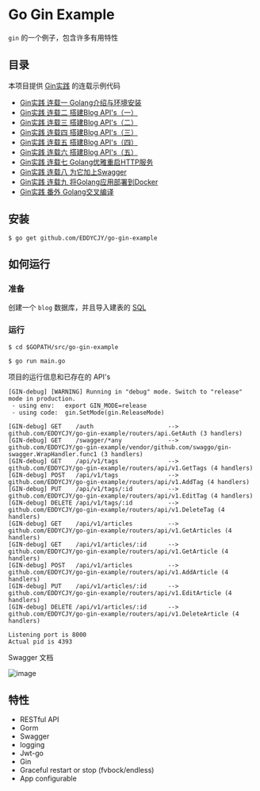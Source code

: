 # Go Gin Example

`gin` 的一个例子，包含许多有用特性

## 目录

本项目提供 [Gin实践](https://segmentfault.com/a/1190000013297625) 的连载示例代码

- [Gin实践 连载一 Golang介绍与环境安装](https://segmentfault.com/a/1190000013297625)
- [Gin实践 连载二 搭建Blog API's（一）](https://segmentfault.com/a/1190000013297683)
- [Gin实践 连载三 搭建Blog API's（二）](https://segmentfault.com/a/1190000013297705)
- [Gin实践 连载四 搭建Blog API's（三）](https://segmentfault.com/a/1190000013297747)
- [Gin实践 连载五 搭建Blog API's（四）](https://segmentfault.com/a/1190000013297828)
- [Gin实践 连载六 搭建Blog API's（五）](https://segmentfault.com/a/1190000013297850)
- [Gin实践 连载七 Golang优雅重启HTTP服务](https://segmentfault.com/a/1190000013757098)
- [Gin实践 连载八 为它加上Swagger](https://segmentfault.com/a/1190000013808421)
- [Gin实践 连载九 将Golang应用部署到Docker](https://segmentfault.com/a/1190000013960558)
- [Gin实践 番外 Golang交叉编译](https://segmentfault.com/a/1190000013989448)

## 安装
```
$ go get github.com/EDDYCJY/go-gin-example
```

## 如何运行

### 准备

创建一个 `blog` 数据库，并且导入建表的 [SQL](https://github.com/EDDYCJY/go-gin-example/blob/master/docs/sql/blog.sql)

### 运行
```
$ cd $GOPATH/src/go-gin-example

$ go run main.go 
```

项目的运行信息和已存在的 API's

```
[GIN-debug] [WARNING] Running in "debug" mode. Switch to "release" mode in production.
 - using env:	export GIN_MODE=release
 - using code:	gin.SetMode(gin.ReleaseMode)

[GIN-debug] GET    /auth                     --> github.com/EDDYCJY/go-gin-example/routers/api.GetAuth (3 handlers)
[GIN-debug] GET    /swagger/*any             --> github.com/EDDYCJY/go-gin-example/vendor/github.com/swaggo/gin-swagger.WrapHandler.func1 (3 handlers)
[GIN-debug] GET    /api/v1/tags              --> github.com/EDDYCJY/go-gin-example/routers/api/v1.GetTags (4 handlers)
[GIN-debug] POST   /api/v1/tags              --> github.com/EDDYCJY/go-gin-example/routers/api/v1.AddTag (4 handlers)
[GIN-debug] PUT    /api/v1/tags/:id          --> github.com/EDDYCJY/go-gin-example/routers/api/v1.EditTag (4 handlers)
[GIN-debug] DELETE /api/v1/tags/:id          --> github.com/EDDYCJY/go-gin-example/routers/api/v1.DeleteTag (4 handlers)
[GIN-debug] GET    /api/v1/articles          --> github.com/EDDYCJY/go-gin-example/routers/api/v1.GetArticles (4 handlers)
[GIN-debug] GET    /api/v1/articles/:id      --> github.com/EDDYCJY/go-gin-example/routers/api/v1.GetArticle (4 handlers)
[GIN-debug] POST   /api/v1/articles          --> github.com/EDDYCJY/go-gin-example/routers/api/v1.AddArticle (4 handlers)
[GIN-debug] PUT    /api/v1/articles/:id      --> github.com/EDDYCJY/go-gin-example/routers/api/v1.EditArticle (4 handlers)
[GIN-debug] DELETE /api/v1/articles/:id      --> github.com/EDDYCJY/go-gin-example/routers/api/v1.DeleteArticle (4 handlers)

Listening port is 8000
Actual pid is 4393
```
Swagger 文档

![image](https://sfault-image.b0.upaiyun.com/286/780/2867807553-5aae27c4ac806_articlex)

## 特性

- RESTful API
- Gorm
- Swagger
- logging
- Jwt-go
- Gin
- Graceful restart or stop (fvbock/endless)
- App configurable
